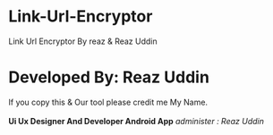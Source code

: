 # Link-Url-Encryptor
Link Url Encryptor By reaz &amp; Reaz Uddin 
<h1>Developed By: Reaz Uddin</h1>
If you copy this & Our tool please  credit me My Name.
<br><br>
<strong>Ui Ux Designer And Developer Android App</strong>
<i>administer : Reaz Uddin</i> <br>
